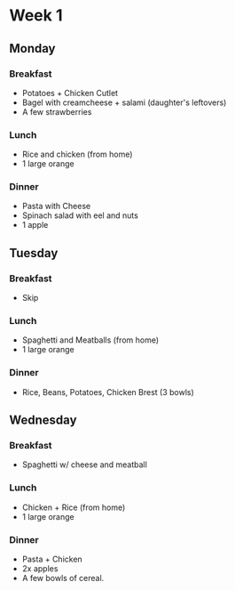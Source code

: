 # Week 1

## Monday

### Breakfast

- Potatoes + Chicken Cutlet
- Bagel with creamcheese + salami (daughter's leftovers)
- A few strawberries

### Lunch

- Rice and chicken (from home)
- 1 large orange

### Dinner

- Pasta with Cheese
- Spinach salad with eel and nuts
- 1 apple

## Tuesday

### Breakfast

- Skip

### Lunch

- Spaghetti and Meatballs (from home)
- 1 large orange

### Dinner

- Rice, Beans, Potatoes, Chicken Brest (3 bowls)

## Wednesday

### Breakfast

- Spaghetti w/ cheese and meatball

### Lunch

- Chicken + Rice (from home)
- 1 large orange

### Dinner

- Pasta + Chicken
- 2x apples
- A few bowls of cereal.
